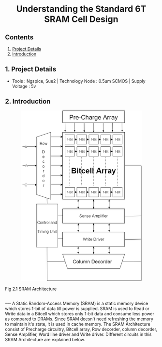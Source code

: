 # <p align="center"> Understanding the Standard 6T SRAM Cell Design </p>

## Contents
1. [Project Details](#1-Project-Details)
2. [Introduction](#1-Introduction)
## 1. Project Details
- Tools : Ngspice, Sue2 | Technology Node : 0.5um SCMOS | Supply Voltage : 5v
## 2. Introduction
<p align="center">
<img width="400" hight="400" src="https://github.com/Khadgaray/6T_SRAM/blob/main/Images/6T_SRAM_Architecture.png" /> </p><p align="left">Fig 2.1 SRAM Architecture</p><br> ---
A Static Random-Access Memory (SRAM) is a static memory device which stores 1-bit of data till power is supplied. SRAM is used to Read or Write data in a Bitcell which stores only 1-bit data and consume less power as compared to DRAMs. Since SRAM doesn't need refreshing the memory to maintain it's state, it is used in cache memory. The SRAM Architecture consist of Precharge circuitry, Bitcell array, Row decorder, column decorder, Sense Amplifier, Word line driver and Write driver. Different circuits in this SRAM Architecture are explained below.
